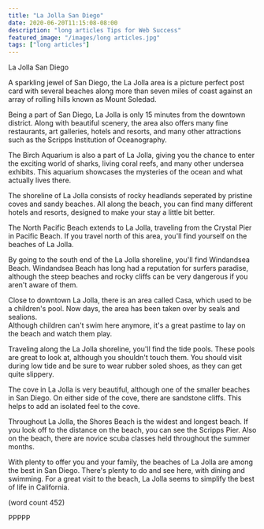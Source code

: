 ```yaml
---
title: "La Jolla San Diego"
date: 2020-06-20T11:15:08-08:00
description: "long articles Tips for Web Success"
featured_image: "/images/long articles.jpg"
tags: ["long articles"]
---
```


La Jolla San Diego

A sparkling jewel of San Diego, the La Jolla 
area is a picture perfect post card with several 
beaches along more than seven miles of coast 
against an array of rolling hills known as Mount 
Soledad.

Being a part of San Diego, La Jolla is only
15 minutes from the downtown district.  Along with
beautiful scenery, the area also offers many fine
restaurants, art galleries, hotels and resorts, 
and many other attractions such as the Scripps
Institution of Oceanography.

The Birch Aquarium is also a part of La Jolla, 
giving you the chance to enter the exciting world
of sharks, living coral reefs, and many other undersea
exhibits.  This aquarium showcases the mysteries of
the ocean and what actually lives there.

The shoreline of La Jolla consists of rocky headlands
seperated by pristine coves and sandy beaches.  All 
along the beach, you can find many different hotels
and resorts, designed to make your stay a little bit
better.

The North Pacific Beach extends to La Jolla, traveling
from the Crystal Pier in Pacific Beach.  If you travel
north of this area, you'll find yourself on the
beaches of La Jolla.

By going to the south end of the La Jolla shoreline,
you'll find Windandsea Beach.  Windandsea Beach has
long had a reputation for surfers paradise, although
the steep beaches and rocky cliffs can be very 
dangerous if you aren't aware of them.

Close to downtown La Jolla, there is an area called
Casa, which used to be a children's pool.  Now days,
the area has been taken over by seals and sealions.  
Although children can't swim here anymore, it's a 
great pastime to lay on the beach and watch them play.

Traveling along the La Jolla shoreline, you'll find
the tide pools.  These pools are great to look at, 
although you shouldn't touch them.  You should visit
during low tide and be sure to wear rubber soled shoes,
as they can get quite slippery.

The cove in La Jolla is very beautiful, although one
of the smaller beaches in San Diego.  On either side of 
the cove, there are sandstone cliffs.  This helps to 
add an isolated feel to the cove.

Throughout La Jolla, the Shores Beach is the widest and
longest beach.  If you look off to the distance on the
beach, you can see the Scripps Pier.  Also on the beach,
there are novice scuba classes held throughout the summer
months. 

With plenty to offer you and your family, the beaches of
La Jolla are among the best in San Diego.  There's plenty
to do and see here, with dining and swimming.  For a 
great visit to the beach, La Jolla seems to simplify the
best of life in California.

(word count 452)

PPPPP
